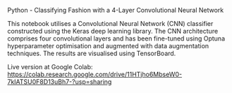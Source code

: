 Python - Classifying Fashion with a 4-Layer Convolutional Neural Network

This notebook utilises a Convolutional Neural Network (CNN) classifier constructed 
using the Keras deep learning library. The CNN architecture comprises four convolutional 
layers and has been fine-tuned using Optuna hyperparameter optimisation and augmented with 
data augmentation techniques. The results are visualised using TensorBoard.

Live version at Google Colab: https://colab.research.google.com/drive/11HTjho6MbseW0-7kIATSU0F8D13uBh7-?usp=sharing
